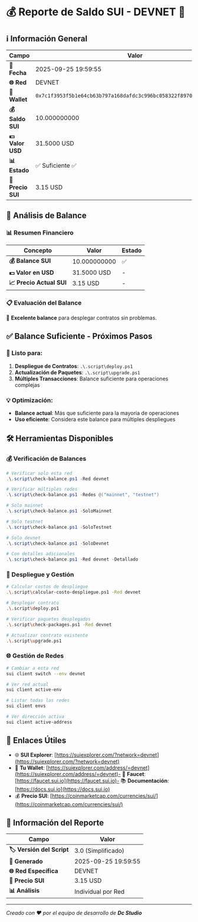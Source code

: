 # 💰 Reporte de Saldo SUI - DEVNET 🔧

## ℹ️ Información General

| Campo | Valor |
|-------|-------|
| **📅 Fecha** | 2025-09-25 19:59:55 |
| **🌐 Red** | DEVNET |
| **👤 Wallet** | `0x7c1f3953f5b1e64cb63b797a168dafdc3c996bc058322f89701f2e2672e074cd` |
| **💰 Saldo SUI** | 10.000000000 |
| **💵 Valor USD** | 31.5000 USD |
| **📊 Estado** | ✅ Suficiente ✅ |
| **💱 Precio SUI** | 3.15 USD |

## 💸 Análisis de Balance

### 📊 Resumen Financiero

| Concepto | Valor | Estado |
|----------|-------|--------|
| **💰 Balance SUI** | 10.000000000 | ✅ |
| **💵 Valor en USD** | 31.5000 USD | - |
| **📈 Precio Actual SUI** | 3.15 USD | - |

### 📋 Evaluación del Balance

🎉 **Excelente balance** para desplegar contratos sin problemas.

## ✅ Balance Suficiente - Próximos Pasos

### 🚀 Listo para:
1. **Despliegue de Contratos**: `.\.script\deploy.ps1`
2. **Actualización de Paquetes**: `.\.script\upgrade.ps1`
3. **Múltiples Transacciones**: Balance suficiente para operaciones complejas

### 💡 Optimización:
- **Balance actual**: Más que suficiente para la mayoría de operaciones
- **Uso eficiente**: Considera este balance para múltiples despliegues

## 🛠️ Herramientas Disponibles

### 💰 Verificación de Balances
```powershell
# Verificar solo esta red
.\.script\check-balance.ps1 -Red devnet

# Verificar múltiples redes
.\.script\check-balance.ps1 -Redes @("mainnet", "testnet")

# Solo mainnet
.\.script\check-balance.ps1 -SoloMainnet

# Solo testnet  
.\.script\check-balance.ps1 -SoloTestnet

# Solo devnet
.\.script\check-balance.ps1 -SoloDevnet

# Con detalles adicionales
.\.script\check-balance.ps1 -Red devnet -Detallado
```

### 🚀 Despliegue y Gestión
```bash
# Calcular costos de despliegue
.\.script\calcular-costo-despliegue.ps1 -Red devnet

# Desplegar contrato
.\.script\deploy.ps1

# Verificar paquetes desplegados
.\.script\check-packages.ps1 -Red devnet

# Actualizar contrato existente
.\.script\upgrade.ps1
```

### 🌐 Gestión de Redes
```bash
# Cambiar a esta red
sui client switch --env devnet

# Ver red actual
sui client active-env

# Listar todas las redes
sui client envs

# Ver dirección activa
sui client active-address
```

## 🔗 Enlaces Útiles

- 🌐 **SUI Explorer**: [https://suiexplorer.com/?network=devnet](https://suiexplorer.com/?network=devnet)
- 👤 **Tu Wallet**: [https://suiexplorer.com/address/=devnet](https://suiexplorer.com/address/=devnet)- 🚰 **Faucet**: [https://faucet.sui.io](https://faucet.sui.io)- 📚 **Documentación**: [https://docs.sui.io](https://docs.sui.io)
- 💰 **Precio SUI**: [https://coinmarketcap.com/currencies/sui/](https://coinmarketcap.com/currencies/sui/)

## 📄 Información del Reporte

| Campo | Valor |
|-------|-------|
| **🏷️ Versión del Script** | 3.0 (Simplificado) |
| **📅 Generado** | 2025-09-25 19:59:55 |
| **🌐 Red Específica** | DEVNET |
| **💱 Precio SUI** | 3.15 USD |
| **📊 Análisis** | Individual por Red |

---

*Creado con ❤️ por el equipo de desarrollo de **Dc Studio***
